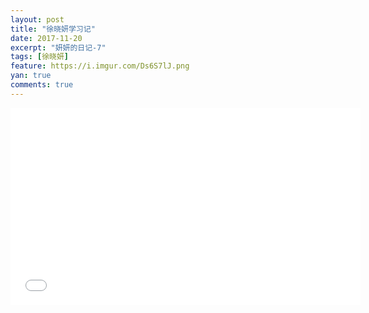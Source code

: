 ```yaml
---
layout: post
title: "徐晓妍学习记"
date: 2017-11-20
excerpt: "妍妍的日记-7"
tags: [徐晓妍]
feature: https://i.imgur.com/Ds6S7lJ.png
yan: true
comments: true
---
```


<iframe width="560" height="315" src="{{ site.staticUrl }}/yanyan/vidio/yanyan.mp4" frameborder="0"> </iframe>